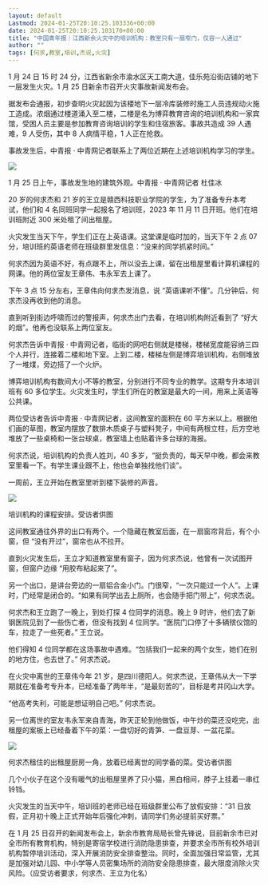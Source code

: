 ```yaml
---
layout: default
Lastmod: 2024-01-25T20:10:25.103336+00:00
date: 2024-01-25T20:10:25.103170+00:00
title: "中国青年报｜江西新余火灾中的培训机构：教室只有一扇窄门，仅容一人通过"
author: ""
tags: [何求,教室,培训,杰说,火灾]
---
```


1 月 24 日 15 时 24 分，江西省新余市渝水区天工南大道，佳乐苑沿街店铺的地下一层发生火灾。1 月 25 日新余市召开火灾事故新闻发布会。

据发布会通报，初步查明火灾起因为该楼地下一层冷库装修时施工人员违规动火施工造成。浓烟通过楼道涌入至二楼，二楼是名为博弈教育咨询的培训机构和一家宾馆，受困人员主要是参加教育咨询培训的学生和住宿旅客。事故共造成 39 人遇难，9 人受伤，其中 8 人病情平稳，1 人正在抢救。

事故发生后，中青报 · 中青网记者联系上了两位近期在上述培训机构学习的学生。

![](https://images.weserv.nl/?url=https%3A//chinadigitaltimes.net/chinese/files/2024/01/image-1706179460449.png)

  
1 月 25 日上午，事故发生地的建筑外观。中青报 · 中青网记者 杜佳冰

20 岁的何求杰和 21 岁的王立是赣西科技职业学院的学生，为了准备专升本考试，他们和 4 名同班同学一起报名了培训班，2023 年 11 月 11 日开班。他们在培训班附近 300 米处租了间出租屋。

火灾发生当天下午，学生们正在上英语课。这堂课是临时加的，当天下午 2 点 07 分，培训班的英语老师在班级群里发信息：“没来的同学抓紧时间。”

何求杰因为英语不好，有点跟不上，所以没去上课，留在出租屋里看计算机课程的网课。他的两位室友王章伟、韦永军去上课了。

下午 3 点 15 分左右，王章伟向何求杰发消息，说 “英语课听不懂”。几分钟后，何求杰没再收到他的消息。

直到听到街边呼啸而过的警报声，何求杰出门去看，在培训机构附近看到了 “好大的烟”。他再也没联系上两位室友。

何求杰告诉中青报 · 中青网记者，临街的网吧右侧就是楼梯，楼梯宽度能容纳三四个人并行，连接着二楼和地下室。上到二楼，楼梯左侧是博弈培训机构，右侧堆放了一堆煤，旁边搭了一个火炉。

博弈培训机构有数间大小不等的教室，分别进行不同专业的教学。这期专升本培训班有 60 多位学生。火灾发生时，学生们所在的教室是最大的一间，用来上英语等公共课。

两位受访者告诉中青报 · 中青网记者，这间教室的面积在 60 平方米以上。根据他们画的草图，教室内摆放了数排木质桌子与塑料凳子，中间有两根立柱，后方空地堆放了一些桌椅和一张台球桌，教室墙上也贴着许多台球的海报。

何求杰说，培训机构的负责人姓刘，40 多岁，“挺负责的，每天早中晚，都会来教室里看一下。有学生课业跟不上，他也会单独找他们谈”。

一周前，王立开始在教室里听到楼下装修的声音。

![](https://images.weserv.nl/?url=https%3A//chinadigitaltimes.net/chinese/files/2024/01/image-1706179503398.png)

  
培训机构的课程安排。受访者供图

这间教室通往外界的出口有两个。一个隐藏在教室后面，在一扇窗帘背后，有个小窗，但 “没有开过”，窗帘也从不拉开。

直到火灾发生后，王立才知道教室里有窗子，因为何求杰说，他曾有一次试图开窗，但窗户边缘 “用胶布粘起来了”。

另一个出口，是讲台旁边的一扇铝合金小门。门很窄，“一次只能过一个人”。上课时，门经常是闭合的。“如果有同学出去上厕所，也会随手把门带上”，何求杰说。

何求杰和王立跑了一晚上，到处打探 4 位同学的消息。晚上 9 时许，他们去了新钢医院见到了一些伤亡者，但没有找到 4 位同学。“医院门口停了十多辆殡仪馆的车，拉走了一些死者。” 王立说。

他们得知 4 位同学都在这场事故中遇难。“包括我们一起来的两个女生，她们在别的地方住，也去世了。” 何求杰说。

在火灾中离世的王章伟今年 21 岁，是四川德阳人。何求杰说，王章伟从大一下学期就在准备考专升本，已经准备了两年半，“是最刻苦的”，目标是考井冈山大学。

“他高考失利，可能是想证明自己吧。” 何求杰说。

另一位离世的室友韦永军来自青海，昨天正轮到他做饭，中午炒的菜还没吃完，出租屋的案板上已经备着下午的菜：一盘切好的青笋、一盘豆芽、一盆花菜。

![](https://images.weserv.nl/?url=https%3A//chinadigitaltimes.net/chinese/files/2024/01/image-1706179690993.png)

  
何求杰租住的出租屋厨房一角，放着已经离世的同学备的菜。受访者供图

几个小伙子在这个没有暖气的出租屋里养了只小猫，黑白相间，脖子上挂着一串红铃铛。

火灾发生的当天中午，培训班的老师已经在班级群里公布了放假安排：“31 日放假，正月初十晚上正式开始年后强化冲刺，请同学们务必提前买好票。”

在 1 月 25 日召开的新闻发布会上，新余市教育局局长曾先锋说，目前新余市已对全市所有教育机构，特别是寄宿学校进行消防隐患排查，并要求全市所有校外培训机构暂停培训活动，深入开展消防安全排查整治。同时，全面加强日常监管，尤其是加强对幼儿园、中小学等人员密集场所的消防安全隐患排查，最大限度消除火灾风险。（应受访者要求，何求杰、王立为化名）

